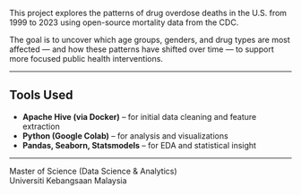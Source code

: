 This project explores the patterns of drug overdose deaths in the U.S. from 1999 to 2023 using open-source mortality data from the CDC.

The goal is to uncover which age groups, genders, and drug types are most affected — and how these patterns have shifted over time — to support more focused public health interventions.

---

## Tools Used

- **Apache Hive (via Docker)** – for initial data cleaning and feature extraction
- **Python (Google Colab)** – for analysis and visualizations
- **Pandas, Seaborn, Statsmodels** – for EDA and statistical insight

---

Master of Science (Data Science & Analytics)  
Universiti Kebangsaan Malaysia  
